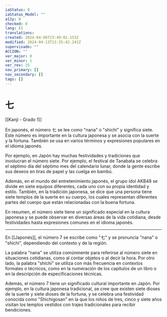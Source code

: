 ```yaml
---
iaStatus: 0
iaStatus_Model: ""
a11y: 0
checked: 0
lang: ES
translations: 
created: 2024-04-06T23:49:01.153Z
modified: 2024-04-13T13:35:42.241Z
supervisado: ""
ACCION: ""
ver_major: 0
ver_minor: 1
ver_rev: 25
nav_primary: []
nav_secondary: []
tags: []
---
```

# 七

[[Kanji - Grado 1]]

En japonés, el número 七 se lee como "nana" o "shichi" y significa siete. Este número es importante en la cultura japonesa y se asocia con la suerte y la fortuna. También se usa en varios términos y expresiones populares en el idioma japonés.

Por ejemplo, en Japón hay muchas festividades y tradiciones que involucran el número siete. Por ejemplo, el festival de Tanabata se celebra el séptimo día del séptimo mes del calendario lunar, donde la gente escribe sus deseos en tiras de papel y las cuelga en bambú.

Además, en el mundo del entretenimiento japonés, el grupo idol AKB48 se divide en siete equipos diferentes, cada uno con su propia identidad y estilo. También, en la tradición japonesa, se dice que una persona tiene siete templos de la suerte en su cuerpo, los cuales representan diferentes partes del cuerpo que están relacionadas con la buena fortuna.

En resumen, el número siete tiene un significado especial en la cultura japonesa y se puede observar en diversas áreas de la vida cotidiana, desde festividades hasta expresiones comunes en el idioma japonés.


---


En [[Japonés]], el número 7 se escribe como "七" y se pronuncia "nana" o "shichi", dependiendo del contexto y de la región.

La palabra "nana" se utiliza comúnmente para referirse al número siete en situaciones cotidianas, como al contar objetos o al decir la hora. Por otro lado, la palabra "shichi" se utiliza con más frecuencia en contextos formales o técnicos, como en la numeración de los capítulos de un libro o en la descripción de especificaciones técnicas.

Además, el número 7 tiene un significado cultural importante en Japón. Por ejemplo, en la cultura japonesa tradicional, se cree que existen siete dioses de la suerte y siete dioses de la fortuna, y se celebra una festividad conocida como "Shichigosan" en la que los niños de tres, cinco y siete años visitan los templos vestidos con trajes tradicionales para recibir bendiciones.